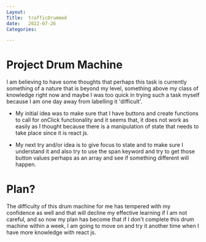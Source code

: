 ```yaml
---
Layout:
Title:  trafficDrummed
date:   2022-07-26
Categories:

---
```


# Project Drum Machine
I am believing to have some thoughts that perhaps this task is currently something of a nature that is beyond my level, something above my class of knowledge right now and maybe I was too quick in trying such a task myself because I am one day away from labelling it 'difficult'.

- My initial idea was to make sure that I have buttons and create functions to call for onClick functionality and it seems that, it does not work as easily as I thought because there is a manipulation of state that needs to take place since it is react js.

- My next try and/or idea is to give focus to state and to make sure I understand it and also try to use the span keyword and try to get those button values perhaps as an array and see if something different will happen.

# Plan?
The difficulty of this drum machine for me has tempered with my confidence as well and that will decline my effective learning if I am not careful, and so now my plan has become that if I don't complete this drum machine within a week, I am going to move on and try it another time when I have more knowledge with react js.